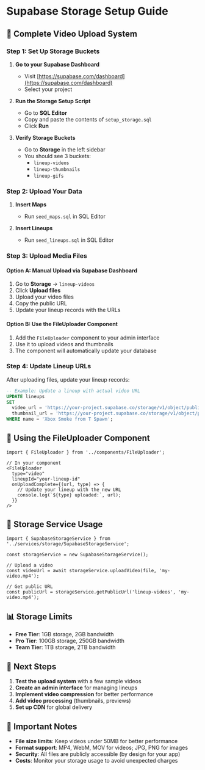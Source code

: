 # Supabase Storage Setup Guide

## 🎥 Complete Video Upload System

### Step 1: Set Up Storage Buckets

1. **Go to your Supabase Dashboard**
   - Visit [https://supabase.com/dashboard](https://supabase.com/dashboard)
   - Select your project

2. **Run the Storage Setup Script**
   - Go to **SQL Editor**
   - Copy and paste the contents of `setup_storage.sql`
   - Click **Run**

3. **Verify Storage Buckets**
   - Go to **Storage** in the left sidebar
   - You should see 3 buckets:
     - `lineup-videos`
     - `lineup-thumbnails`
     - `lineup-gifs`

### Step 2: Upload Your Data

1. **Insert Maps**
   - Run `seed_maps.sql` in SQL Editor

2. **Insert Lineups**
   - Run `seed_lineups.sql` in SQL Editor

### Step 3: Upload Media Files

#### Option A: Manual Upload via Supabase Dashboard
1. Go to **Storage** → `lineup-videos`
2. Click **Upload files**
3. Upload your video files
4. Copy the public URL
5. Update your lineup records with the URLs

#### Option B: Use the FileUploader Component
1. Add the `FileUploader` component to your admin interface
2. Use it to upload videos and thumbnails
3. The component will automatically update your database

### Step 4: Update Lineup URLs

After uploading files, update your lineup records:

```sql
-- Example: Update a lineup with actual video URL
UPDATE lineups 
SET 
  video_url = 'https://your-project.supabase.co/storage/v1/object/public/lineup-videos/dust2_xbox_smoke.mp4',
  thumbnail_url = 'https://your-project.supabase.co/storage/v1/object/public/lineup-thumbnails/dust2_xbox_smoke_thumb.jpg'
WHERE name = 'Xbox Smoke from T Spawn';
```

## 📱 Using the FileUploader Component

```tsx
import { FileUploader } from '../components/FileUploader';

// In your component
<FileUploader
  type="video"
  lineupId="your-lineup-id"
  onUploadComplete={(url, type) => {
    // Update your lineup with the new URL
    console.log(`${type} uploaded:`, url);
  }}
/>
```

## 🔧 Storage Service Usage

```tsx
import { SupabaseStorageService } from '../services/storage/SupabaseStorageService';

const storageService = new SupabaseStorageService();

// Upload a video
const videoUrl = await storageService.uploadVideo(file, 'my-video.mp4');

// Get public URL
const publicUrl = storageService.getPublicUrl('lineup-videos', 'my-video.mp4');
```

## 📊 Storage Limits

- **Free Tier**: 1GB storage, 2GB bandwidth
- **Pro Tier**: 100GB storage, 250GB bandwidth
- **Team Tier**: 1TB storage, 2TB bandwidth

## 🎯 Next Steps

1. **Test the upload system** with a few sample videos
2. **Create an admin interface** for managing lineups
3. **Implement video compression** for better performance
4. **Add video processing** (thumbnails, previews)
5. **Set up CDN** for global delivery

## 🚨 Important Notes

- **File size limits**: Keep videos under 50MB for better performance
- **Format support**: MP4, WebM, MOV for videos; JPG, PNG for images
- **Security**: All files are publicly accessible (by design for your app)
- **Costs**: Monitor your storage usage to avoid unexpected charges
